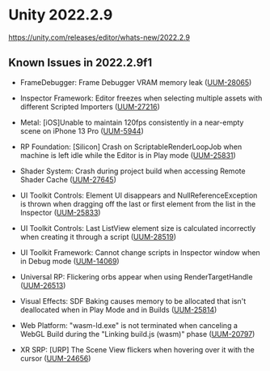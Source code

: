 # Unity 2022.2.9

https://unity.com/releases/editor/whats-new/2022.2.9

## Known Issues in 2022.2.9f1



*   FrameDebugger: Frame Debugger VRAM memory leak ([UUM-28065](https://issuetracker.unity3d.com/issues/frame-debugger-vram-memory-leak))
    
*   Inspector Framework: Editor freezes when selecting multiple assets with different Scripted Importers ([UUM-27216](https://issuetracker.unity3d.com/issues/editor-freezes-when-selecting-multiple-assets-with-different-scripted-importers))
    
*   Metal: \[iOS\]Unable to maintain 120fps consistently in a near-empty scene on iPhone 13 Pro ([UUM-5944](https://issuetracker.unity3d.com/issues/ios-target-fps-is-ignored-on-iphone-13-pro))
    
*   RP Foundation: \[Silicon\] Crash on ScriptableRenderLoopJob when machine is left idle while the Editor is in Play mode ([UUM-25831](https://issuetracker.unity3d.com/issues/silicon-crash-on-scriptablerenderloopjob-when-machine-is-left-idle-while-the-editor-is-in-play-mode))
    
*   Shader System: Crash during project build when accessing Remote Shader Cache ([UUM-27645](https://issuetracker.unity3d.com/issues/crash-during-project-build-when-accessing-remote-shader-cache))
    
*   UI Toolkit Controls: Element UI disappears and NullReferenceException is thrown when dragging off the last or first element from the list in the Inspector ([UUM-25833](https://issuetracker.unity3d.com/issues/element-ui-disappears-and-nullreferenceexception-is-thrown-when-dragging-off-the-last-or-first-element-from-the-list-in-the-inspector))
    
*   UI Toolkit Controls: Last ListView element size is calculated incorrectly when creating it through a script ([UUM-28519](https://issuetracker.unity3d.com/issues/last-listview-element-size-is-calculated-incorrectly-when-creating-it-through-a-script))
    
*   UI Toolkit Framework: Cannot change scripts in Inspector window when in Debug mode ([UUM-14069](https://issuetracker.unity3d.com/issues/cannot-change-scripts-in-inspector-window-when-in-debug-mode))
    
*   Universal RP: Flickering orbs appear when using RenderTargetHandle ([UUM-26513](https://issuetracker.unity3d.com/issues/flickering-orbs-appear-when-using-rendertargethandle))
    
*   Visual Effects: SDF Baking causes memory to be allocated that isn't deallocated when in Play Mode and in Builds ([UUM-25814](https://issuetracker.unity3d.com/issues/sdf-baking-causes-memory-to-be-allocated-that-isnt-deallocated-when-in-play-mode-and-in-builds))
    
*   Web Platform: "wasm-ld.exe" is not terminated when canceling a WebGL Build during the "Linking build.js (wasm)" phase ([UUM-20797](https://issuetracker.unity3d.com/issues/wasm-ld-dot-exe-is-not-terminated-when-canceling-a-webgl-build-during-the-linking-build-dot-js-wasm-phase))
    
*   XR SRP: \[URP\] The Scene View flickers when hovering over it with the cursor ([UUM-24656](https://issuetracker.unity3d.com/issues/linux-urp-the-scene-view-flickers-when-hovering-over-it-with-the-cursor))